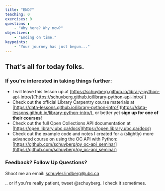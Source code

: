 ```yaml
---
title: "END?"
teaching: 0
exercises: 0
questions : 
    - "Why here? Why now?"
objectives: 
    - "Ending on time."
keypoints:
    - "Your journey has just begun..."
---
```


## That's all for today folks.

### If you're interested in taking things further:

* I will leave this lesson up at [https://schuyberg.github.io/library-python-api-intro/]('https://schuyberg.github.io/library-python-api-intro/')
* Check out the official Library Carpentry course materials at [https://data-lessons.github.io/library-python-intro/](https://data-lessons.github.io/library-python-intro/), or better yet **sign up for one of their courses**!
* Check out the full Open Collections API documentation at [https://open.library.ubc.ca/docs](https://open.library.ubc.ca/docs)
* Check out the example code and notes I created for a (slightly) more advanced course on using the OC API with Python: [https://github.com/schuyberg/py_oc-api_seminar](https://github.com/schuyberg/py_oc-api_seminar)


### Feedback? Follow Up Questions?

Shoot me an email: schuyler.lindberg@ubc.ca

.. or if you're really patient, tweet @schuyberg. I check it sometimes.
